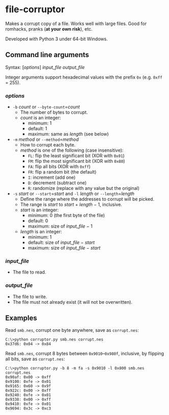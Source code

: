 # file-corruptor
Makes a corrupt copy of a file. Works well with large files. Good for romhacks, pranks (**at your own risk**), etc.

Developed with Python 3 under 64-bit Windows.

## Command line arguments

Syntax: [*options*] *input_file* *output_file*

Integer arguments support hexadecimal values with the prefix `0x` (e.g. `0xff` = 255).

### *options*

* `-b` *count* or `--byte-count`=*count*
  * The number of bytes to corrupt.
  * *count* is an integer:
    * minimum: 1
    * default: 1
    * maximum: same as *length* (see below)
* `-m` *method* or `--method`=*method*
  * How to corrupt each byte.
  * *method* is one of the following (case insensitive):
    * `FL`: flip the least significant bit (XOR with `0x01`)
    * `FM`: flip the most significant bit (XOR with `0x80`)
    * `FA`: flip all bits (XOR with `0xff`)
    * `FR`: flip a random bit (the default)
    * `I`: increment (add one)
    * `D`: decrement (subtract one)
    * `R`: randomize (replace with any value but the original)
* `-s` *start* or `--start`=*start* and `-l` *length* or `--length`=*length*
  * Define the range where the addresses to corrupt will be picked.
  * The range is *start* to *start* + *length* &minus; 1, inclusive.
  * *start* is an integer:
    * minimum: 0 (the first byte of the file)
    * default: 0
    * maximum: size of *input_file* &minus; 1
  * *length* is an integer:
    * minimum: 1
    * default: size of *input_file* &minus; *start*
    * maximum: size of *input_file* &minus; *start*

### *input_file*
* The file to read.

### *output_file*
* The file to write.
* The file must not already exist (it will not be overwritten).

## Examples

Read `smb.nes`, corrupt one byte anywhere, save as `corrupt.nes`:

```
C:\>python corruptor.py smb.nes corrupt.nes
0x37d6: 0x04 -> 0x84
```

Read `smb.nes`, corrupt 8 bytes between `0x9010`&ndash;`0x980f`, inclusive, by flipping all bits, save as `corrupt.nes`:

```
C:\>python corruptor.py -b 8 -m fa -s 0x9010 -l 0x800 smb.nes corrupt.nes
0x90af: 0x00 -> 0xff
0x9100: 0xfe -> 0x01
0x9165: 0x60 -> 0x9f
0x922c: 0x00 -> 0xff
0x9240: 0xfe -> 0x01
0x9338: 0x00 -> 0xff
0x9410: 0xfe -> 0x01
0x9694: 0x3c -> 0xc3
```
